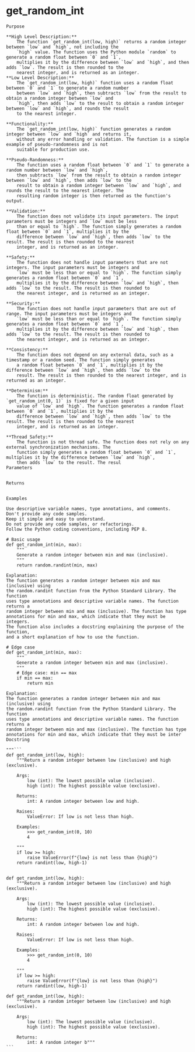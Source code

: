 # get_random_int

    Purpose

    **High Level Description:**
        The function `get_random_int(low, high)` returns a random integer between `low` and `high`, not including the
        `high` value. The function uses the Python module `random` to generate a random float between `0` and `1`,
        multiplies it by the difference between `low` and `high`, and then adds `low`. The result is then rounded to the
        nearest integer, and is returned as an integer.
    **Low Level Description:**
        The `get_random_int(low, high)` function uses a random float between `0` and `1` to generate a random number
        between `low` and `high`, then subtracts `low` from the result to obtain a random integer between `low` and
        `high`, then adds `low` to the result to obtain a random integer between `low` and `high`, and rounds the result
        to the nearest integer.
    
    **Functionality:**
        The `get_random_int(low, high)` function generates a random integer between `low` and `high` and returns it,
        without any error handling or validation. The function is a simple example of pseudo-randomness and is not
        suitable for production use.

    **Pseudo-Randomness:**
        The function uses a random float between `0` and `1` to generate a random number between `low` and `high`,
        then subtracts `low` from the result to obtain a random integer between `low` and `high`, then adds `low` to the
        result to obtain a random integer between `low` and `high`, and rounds the result to the nearest integer. The
        resulting random integer is then returned as the function's output.

    **Validation:**
        The function does not validate its input parameters. The input parameters must be integers and `low` must be less
        than or equal to `high`. The function simply generates a random float between `0` and `1`, multiplies it by the
        difference between `low` and `high`, then adds `low` to the result. The result is then rounded to the nearest
        integer, and is returned as an integer.

    **Safety:**
        The function does not handle input parameters that are not integers. The input parameters must be integers and
        `low` must be less than or equal to `high`. The function simply generates a random float between `0` and `1`,
        multiplies it by the difference between `low` and `high`, then adds `low` to the result. The result is then rounded to
        the nearest integer, and is returned as an integer.
    
    **Security:**
        The function does not handle input parameters that are out of range. The input parameters must be integers and
        `low` must be less than or equal to `high`. The function simply generates a random float between `0` and `1`,
        multiplies it by the difference between `low` and `high`, then adds `low` to the result. The result is then rounded to
        the nearest integer, and is returned as an integer.
    
    **Consistency:**
        The function does not depend on any external data, such as a timestamp or a random seed. The function simply generates
        a random float between `0` and `1`, multiplies it by the difference between `low` and `high`, then adds `low` to the
        result. The result is then rounded to the nearest integer, and is returned as an integer.
    
    **Determinism:**
        The function is deterministic. The random float generated by `get_random_int(0, 1)` is fixed for a given input
        value of `low` and `high`. The function generates a random float between `0` and `1`, multiplies it by the
        difference between `low` and `high`, then adds `low` to the result. The result is then rounded to the nearest
        integer, and is returned as an integer.
    
    **Thread Safety:**
        The function is not thread safe. The function does not rely on any external synchronization mechanisms. The
        function simply generates a random float between `0` and `1`, multiplies it by the difference between `low` and `high`,
        then adds `low` to the result. The resul
    Parameters

    
    Returns

    
    Examples

    Use descriptive variable names, type annotations, and comments.
    Don't provide any code samples.
    Keep it simple and easy to understand.
    Do not provide any code samples, or refactorings.
    Follow the Python coding conventions, including PEP 8.

    # Basic usage
    def get_random_int(min, max):
        """
        Generate a random integer between min and max (inclusive).
        """
        return random.randint(min, max)

    Explanation:
    The function generates a random integer between min and max (inclusive) using
    the random.randint function from the Python Standard Library. The function
    uses type annotations and descriptive variable names. The function returns a
    random integer between min and max (inclusive). The function has type
    annotations for min and max, which indicate that they must be integers.
    The function also includes a docstring explaining the purpose of the function,
    and a short explanation of how to use the function.

    # Edge case
    def get_random_int(min, max):
        """
        Generate a random integer between min and max (inclusive).
        """
        # Edge case: min == max
        if min == max:
            return min

    Explanation:
    The function generates a random integer between min and max (inclusive) using
    the random.randint function from the Python Standard Library. The function
    uses type annotations and descriptive variable names. The function returns a
    random integer between min and max (inclusive). The function has type
    annotations for min and max, which indicate that they must be inter
    Docstring

    """```
    def get_random_int(low, high):
        """Return a random integer between low (inclusive) and high (exclusive).

        Args:
            low (int): The lowest possible value (inclusive).
            high (int): The highest possible value (exclusive).

        Returns:
            int: A random integer between low and high.

        Raises:
            ValueError: If low is not less than high.

        Examples:
            >>> get_random_int(0, 10)
            4

        """
        if low >= high:
            raise ValueError(f"{low} is not less than {high}")
        return randint(low, high-1)


    def get_random_int(low, high):
        """Return a random integer between low (inclusive) and high (exclusive).

        Args:
            low (int): The lowest possible value (inclusive).
            high (int): The highest possible value (exclusive).

        Returns:
            int: A random integer between low and high.

        Raises:
            ValueError: If low is not less than high.

        Examples:
            >>> get_random_int(0, 10)
            4

        """
        if low >= high:
            raise ValueError(f"{low} is not less than {high}")
        return randint(low, high-1)

    def get_random_int(low, high):
        """Return a random integer between low (inclusive) and high (exclusive).

        Args:
            low (int): The lowest possible value (inclusive).
            high (int): The highest possible value (exclusive).

        Returns:
            int: A random integer b"""
    ```